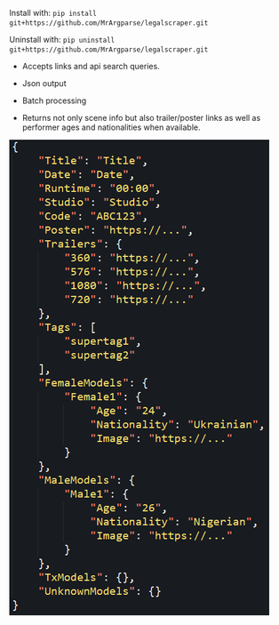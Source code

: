 Install with: `pip install git+https://github.com/MrArgparse/legalscraper.git`

Uninstall with: `pip uninstall git+https://github.com/MrArgparse/legalscraper.git`

- Accepts links and api search queries.

- Json output

- Batch processing

- Returns not only scene info but also trailer/poster links as well as performer ages and nationalities when available.

![Alt text](https://github.com/MrArgparse/legalscraper/blob/main/sample.png?raw=true)
